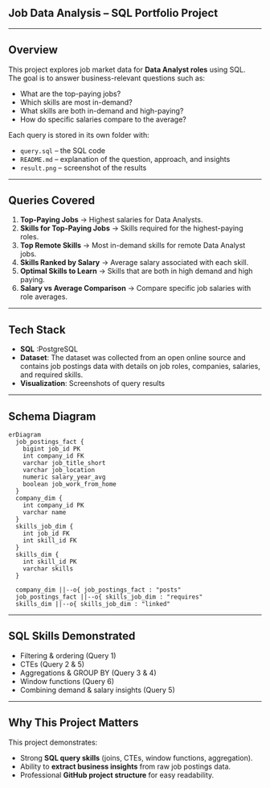 ## Job Data Analysis – SQL Portfolio Project  
--- 

## Overview  
This project explores job market data for **Data Analyst roles** using SQL.  
The goal is to answer business-relevant questions such as:  
- What are the top-paying jobs?  
- Which skills are most in-demand?  
- What skills are both in-demand and high-paying?  
- How do specific salaries compare to the average?  

Each query is stored in its own folder with:  
-  `query.sql` – the SQL code  
-  `README.md` – explanation of the question, approach, and insights  
-  `result.png` – screenshot of the results  

---

## Queries Covered  

1. **Top-Paying Jobs** → Highest salaries for Data Analysts.  
2. **Skills for Top-Paying Jobs** → Skills required for the highest-paying roles.  
3. **Top Remote Skills** → Most in-demand skills for remote Data Analyst jobs.  
4. **Skills Ranked by Salary** → Average salary associated with each skill.  
5. **Optimal Skills to Learn** → Skills that are both in high demand and high paying.  
6. **Salary vs Average Comparison** → Compare specific job salaries with role averages.  

---

## Tech Stack  
- **SQL** :PostgreSQL 
- **Dataset**: The dataset was collected from an open online source and contains job postings data with details on job roles, companies, salaries, and required skills. 
- **Visualization**: Screenshots of query results  

---
## Schema Diagram

```mermaid
erDiagram
  job_postings_fact {
    bigint job_id PK
    int company_id FK
    varchar job_title_short
    varchar job_location
    numeric salary_year_avg
    boolean job_work_from_home
  }
  company_dim {
    int company_id PK
    varchar name
  }
  skills_job_dim {
    int job_id FK
    int skill_id FK
  }
  skills_dim {
    int skill_id PK
    varchar skills
  }

  company_dim ||--o{ job_postings_fact : "posts"
  job_postings_fact ||--o{ skills_job_dim : "requires"
  skills_dim ||--o{ skills_job_dim : "linked"
```
---

## SQL Skills Demonstrated
- Filtering & ordering (Query 1)
- CTEs (Query 2 & 5)
- Aggregations & GROUP BY (Query 3 & 4)
- Window functions (Query 6)
- Combining demand & salary insights (Query 5)

---

## Why This Project Matters  
This project demonstrates:  
- Strong **SQL query skills** (joins, CTEs, window functions, aggregation).  
- Ability to **extract business insights** from raw job postings data.  
- Professional **GitHub project structure** for easy readability.  
